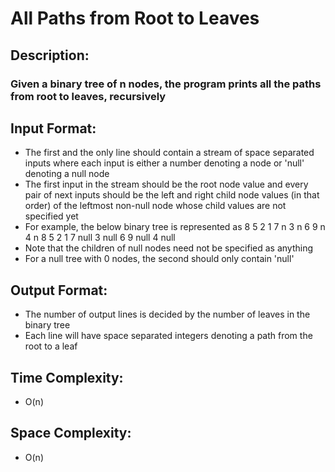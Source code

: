 # All Paths from Root to Leaves
## Description:
### Given a binary tree of n nodes, the program prints all the paths from root to leaves, recursively
## Input Format:
* The first and the only line should contain a stream of space separated inputs where each input is either a number denoting a node or 'null' denoting a null node
* The first input in the stream should be the root node value and every pair of next inputs should be the left and right child node values (in that order) of the leftmost non-null node whose child values are not specified yet
* For example, the below binary tree is represented as
                                                      8
                                              5               2
                                          1       7       n       3
                                        n   6   9   n           4   n
8 5 2 1 7 null 3 null 6 9 null 4 null
* Note that the children of null nodes need not be specified as anything
* For a null tree with 0 nodes, the second should only contain 'null'
## Output Format:
* The number of output lines is decided by the number of leaves in the binary tree
* Each line will have space separated integers denoting a path from the root to a leaf
## Time Complexity: 
* O(n)
## Space Complexity: 
* O(n)